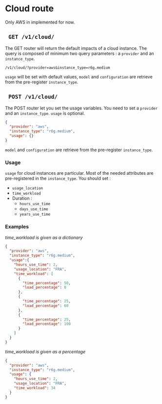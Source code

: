 # Cloud route

Only AWS in implemented for now.

## ``` GET /v1/cloud/```

The GET router will return the default impacts of a cloud instance. The query is composed of minimum two query parameters : a ```provider``` and an ```instance_type```.

```/v1/cloud/?provider=aws&instance_type=r6g.medium```

```usage``` will be set with default values, ```model``` and ```configuration``` are retrieve from the pre-register ```instance_type```.


## ``` POST /v1/cloud/```

The POST router let you set the usage variables. You need to set a ```provider``` and an ```instance_type```. ```usage``` is optional.

```json
{
  "provider": "aws",
  "instance_type": "r6g.medium",
  "usage": {}
}
```

```model``` and ```configuration``` are retrieve from the pre-register ```instance_type```.

### Usage

```usage``` for cloud instances are particular. Most of the needed attributes are pre-registered in the ```instance_type```.
You should set :

* ```usage_location```
* ```time_workload```
* Duration :
    - ```hours_use_time```
    - ```days_use_time```
    - ```years_use_time```

### Examples

*time_workload is given as a dictionary*

```json
{
  "provider": "aws",
  "instance_type": "r6g.medium",
  "usage":{
    "hours_use_time": 2,
    "usage_location": "FRA",
    "time_workload": [
      {
        "time_percentage": 50,
        "load_percentage": 0
      },
      {
        "time_percentage": 25,
        "load_percentage": 60
      },
      {
        "time_percentage": 25,
        "load_percentage": 100
      }
    ]
  }
}
```

*time_workload is given as a percentage*

```json
{
  "provider": "aws",
  "instance_type": "r6g.medium",
  "usage": {
    "hours_use_time": 2,
    "usage_location": "FRA",
    "time_workload": 34
  }
}
```


